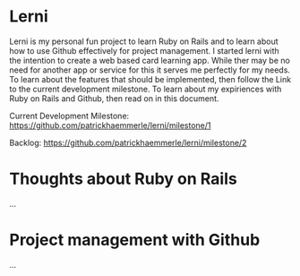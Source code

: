 # Lerni
Lerni is my personal fun project to learn Ruby on Rails and to learn about how to use Github effectively for project management. I started lerni with the intention to create a web based card learning app. While ther may be no need for another app or service for this it serves me perfectly for my needs. To learn about the features that should be implemented, then follow the Link to the current development milestone. To learn about my expiriences with Ruby on Rails and Github, then read on in this document.

Current Development Milestone: https://github.com/patrickhaemmerle/lerni/milestone/1

Backlog: https://github.com/patrickhaemmerle/lerni/milestone/2

# Thoughts about Ruby on Rails 

...

# Project management with Github

...
